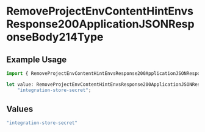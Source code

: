 # RemoveProjectEnvContentHintEnvsResponse200ApplicationJSONResponseBody214Type

## Example Usage

```typescript
import { RemoveProjectEnvContentHintEnvsResponse200ApplicationJSONResponseBody214Type } from "@simplesagar/vercel/models/removeprojectenvop.js";

let value: RemoveProjectEnvContentHintEnvsResponse200ApplicationJSONResponseBody214Type =
    "integration-store-secret";
```

## Values

```typescript
"integration-store-secret"
```